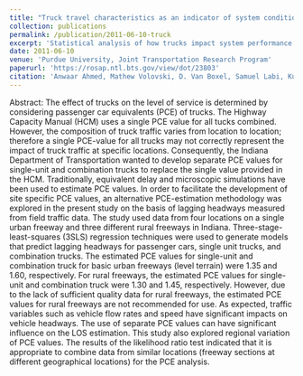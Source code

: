 ```yaml
---
title: "Truck travel characteristics as an indicator of system condition and performance"
collection: publications
permalink: /publication/2011-06-10-truck
excerpt: 'Statistical analysis of how trucks impact system performance'
date: 2011-06-10
venue: 'Purdue University, Joint Transportation Research Program'
paperurl: 'https://rosap.ntl.bts.gov/view/dot/23803'
citation: 'Anwaar Ahmed, Mathew Volovski, D. Van Boxel, Samuel Labi, Kumares C Sinha (2011). Truck travel characteristics as an indicator of system condition and performance. Purdue University, Joint Transportation Research Program'
---
```


Abstract: The effect of trucks on the level of service is determined by considering passenger car equivalents (PCE) of trucks. The Highway Capacity Manual (HCM) uses a single PCE value for all tucks combined. However, the composition of truck traffic varies from location to location; therefore a single PCE-value for all trucks may not correctly represent the impact of truck traffic at specific locations. Consequently, the Indiana Department of Transportation wanted to develop separate PCE values for single-unit and combination trucks to replace the single value provided in the HCM. Traditionally, equivalent delay and microscopic simulations have been used to estimate PCE values. In order to facilitate the development of site specific PCE values, an alternative PCE-estimation methodology was explored in the present study on the basis of lagging headways measured from field traffic data. The study used data from four locations on a single urban freeway and three different rural freeways in Indiana. Three-stage-least-squares (3SLS) regression techniques were used to generate models that predict lagging headways for passenger cars, single unit trucks, and combination trucks. The estimated PCE values for single-unit and combination truck for basic urban freeways (level terrain) were 1.35 and 1.60, respectively. For rural freeways, the estimated PCE values for single-unit and combination truck were 1.30 and 1.45, respectively. However, due to the lack of sufficient quality data for rural freeways, the estimated PCE values for rural freeways are not recommended for use. As expected, traffic variables such as vehicle flow rates and speed have significant impacts on vehicle headways. The use of separate PCE values can have significant influence on the LOS estimation. This study also explored regional variation of PCE values. The results of the likelihood ratio test indicated that it is appropriate to combine data from similar locations (freeway sections at different geographical locations) for the PCE analysis. 
